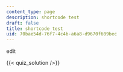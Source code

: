 ```yaml
---
content_type: page
description: shortcode test
draft: false
title: shortcode test
uid: 70bae54d-76f7-4c4b-a6a8-d9670f609bec
---
```

edit

{{< quiz_solution />}}